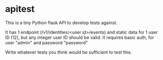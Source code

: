 # apitest
This is a tiny Python flask API to develop tests against.

It has 1 endpoint (/v1/identities/\<user id\>/events) and static data for 1 user ID (12), but any integer user ID should be valid.  It requires basic auth, for user "admin" and password "password"
  
Write whatever tests you think would be sufficient to test this.
